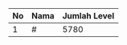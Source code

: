 | No | Nama            | Jumlah Level |
|----|-----------------|--------------|
| 1  | #    |    5780        |

